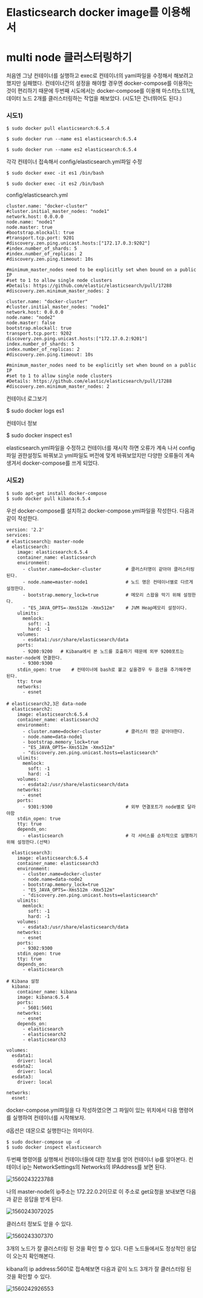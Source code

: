 # Elasticsearch docker image를 이용해서 

# multi node 클러스터링하기

처음엔 그냥 컨테이너를 실행하고 exec로 컨테이너의 yaml파일을 수정해서 해보려고 했지만 실패했다. 컨테이너간의 설정을 해야할 경우엔 docker-compose를 이용하는 것이 편리하기 때문에 두번째 시도에서는  docker-compose를 이용해 마스터노드1개, 데이터 노드 2개를 클러스터링하는 작업을 해보았다. (시도1은 건너뛰어도 된다.)



### 시도1)

```
$ sudo docker pull elasticsearch:6.5.4

$ sudo docker run --name es1 elasticsearch:6.5.4

$ sudo docker run --name es2 elasticsearch:6.5.4
```



각각 컨테이너 접속해서 config/elasticsearch.yml파일 수정

```
$ sudo docker exec -it es1 /bin/bash

$ sudo docker exec -it es2 /bin/bash
```



config/elasticsearch.yml

```cluster.name: "docker-cluster"
cluster.name: "docker-cluster"
#cluster.initial_master_nodes: "node1"
network.host: 0.0.0.0
node.name: "node1"
node.master: true
#bootstrap.mlockall: true
#transport.tcp.port: 9201
#discovery.zen.ping.unicast.hosts:["172.17.0.3:9202"]
#index.number_of_shards: 5
#index.number_of_replicas: 2
#discovery.zen.ping.timeout: 10s

#minimum_master_nodes need to be explicitly set when bound on a public IP
#set to 1 to allow single node clusters
#Details: https://github.com/elastic/elasticsearch/pull/17288
#discovery.zen.minimum_master_nodes: 2
```

```
cluster.name: "docker-cluster"
#cluster.initial_master_nodes: "node1"
network.host: 0.0.0.0
node.name: "node2"
node.master: false
bootstrap.mlockall: true
transport.tcp.port: 9202
discovery.zen.ping.unicast.hosts:["172.17.0.2:9201"]
index.number_of_shards: 5
index.number_of_replicas: 2
#discovery.zen.ping.timeout: 10s

#minimum_master_nodes need to be explicitly set when bound on a public IP
#set to 1 to allow single node clusters
#Details: https://github.com/elastic/elasticsearch/pull/17288
#discovery.zen.minimum_master_nodes: 2
```



컨테이너 로그보기

$ sudo docker logs es1



컨테이너 정보

$ sudo docker inspect es1



elasticsearch.yml파일을 수정하고 컨테이너를 재시작 하면 오류가 계속 나서 config파일 권한설정도 바꿔보고 yml파일도 버전에 맞게 바꿔보았지만 다양한 오류들이 계속 생겨서 docker-compose를 쓰게 되었다.



### 시도2)

```
$ sudo apt-get install docker-compose
$ sudo docker pull kibana:6.5.4
```



우선 docker-compose를 설치하고 docker-compose.yml파일을 작성한다. 다음과 같이 작성한다.

```
version: '2.2'
services:
# elasticsearch는 master-node
  elasticsearch:
    image: elasticsearch:6.5.4
    container_name: elasticsearch
    environment:
      - cluster.name=docker-cluster			# 클러스터명이 같아야 클러스터링 된다.
      - node.name=master-node1				# 노드 명은 컨테이너별로 다르게 설정한다.
      - bootstrap.memory_lock=true			# 메모리 스왑을 막기 위해 설정한다.
      - "ES_JAVA_OPTS=-Xms512m -Xmx512m"	# JVM Heap메모리 설정이다.
    ulimits:
      memlock:
        soft: -1
        hard: -1
    volumes:
      - esdata1:/usr/share/elasticsearch/data
    ports:
      - 9200:9200	# Kibana에서 본 노드를 호출하기 때문에 외부 9200포트는 master-node에 연결한다.
      - 9300:9300
    stdin_open: true	# 컨테이너에 bash로 붙고 싶을경우 두 옵션을 추가해주면 된다.
    tty: true
    networks:
      - esnet
      
# elasticsearch2,3은 data-node
  elasticsearch2:
    image: elasticsearch:6.5.4
    container_name: elasticsearch2
    environment:
      - cluster.name=docker-cluster			# 클러스터 명은 같아야한다.
      - node.name=data-node1
      - bootstrap.memory_lock=true
      - "ES_JAVA_OPTS=-Xms512m -Xmx512m"
      - "discovery.zen.ping.unicast.hosts=elasticsearch"
    ulimits:
      memlock:
        soft: -1
        hard: -1
    volumes:
      - esdata2:/usr/share/elasticsearch/data
    networks:
      - esnet
    ports:
      - 9301:9300							# 외부 연결포트가 node별로 달라야함
    stdin_open: true
    tty: true
    depends_on:
      - elasticsearch						# 각 서비스를 순차적으로 실행하기 위해 설정한다.(선택)
      
  elasticsearch3:
    image: elasticsearch:6.5.4
    container_name: elasticsearch3
    environment:
      - cluster.name=docker-cluster
      - node.name=data-node2
      - bootstrap.memory_lock=true
      - "ES_JAVA_OPTS=-Xms512m -Xmx512m"
      - "discovery.zen.ping.unicast.hosts=elasticsearch"
    ulimits:
      memlock:
        soft: -1
        hard: -1
    volumes:
      - esdata3:/usr/share/elasticsearch/data
    networks:
      - esnet
    ports:
      - 9302:9300
    stdin_open: true
    tty: true
    depends_on:
      - elasticsearch

# Kibana 설정
  kibana:
    container_name: kibana
    image: kibana:6.5.4
    ports:
      - 5601:5601
    networks:
      - esnet
    depends_on:
      - elasticsearch
      - elasticsearch2
      - elasticsearch3

volumes:
  esdata1:
    driver: local
  esdata2:
    driver: local
  esdata3:
    driver: local

networks:
  esnet:
```



docker-compose.yml파일을 다 작성하였으면 그 파일이 있는 위치에서 다음 명령어를 실행하여 컨테이너를 시작해보자.

d옵션은 데몬으로 실행한다는 의미이다.

```
$ sudo docker-compose up -d
$ sudo docker inspect elasticsearch
```

두번째 명령어를 실행해서 컨테이너들에 대한 정보를 얻어 컨테이너 ip를 알아본다. 컨테이너 ip는 NetworkSettings의 Networks의 IPAddress를 보면 된다.

![1560243223788](../img/1560243223788.png)

나의 master-node의 ip주소는 172.22.0.2이므로 이 주소로 get요청을 보내보면 다음과 같은 응답을 받게 된다.

![1560243072025](../img/1560243072025.png)

클러스터 정보도 얻을 수 있다.

![1560243307370](../img/1560243307370.png)

3개의 노드가 잘 클러스터링 된 것을 확인 할 수 있다. 다른 노드들에서도 정상적인 응답이 오는지 확인해본다. 

kibana의 ip address:5601로 접속해보면 다음과 같이 노드 3개가 잘 클러스터링 된 것을 확인할 수 있다.

![1560242926553](../img/1560242926553.png)